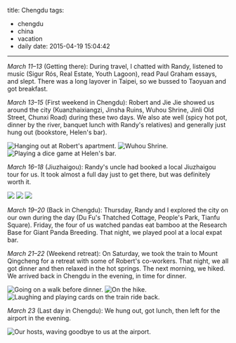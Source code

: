 title: Chengdu
tags:
  - chengdu
  - china
  - vacation
  - daily
date: 2015-04-19 15:04:42
---

*March 11–13* (Getting there): During travel, I chatted with Randy, listened to music (Sigur Rós, Real Estate, Youth Lagoon), read Paul Graham essays, and slept. There was a long layover in Taipei, so we bussed to Taoyuan and got breakfast.

*March 13–15* (First weekend in Chengdu): Robert and Jie Jie showed us around the city (Kuanzhaixiangzi, Jinsha Ruins, Wuhou Shrine, Jinli Old Street, Chunxi Road) during these two days. We also ate well (spicy hot pot, dinner by the river, banquet lunch with Randy's relatives) and generally just hung out (bookstore, Helen's bar).

![Hanging out at Robert's apartment.](https://dl.dropbox.com/u/4291520/journal-images/chengdu-1-1.jpg)
![Wuhou Shrine.](https://dl.dropbox.com/u/4291520/journal-images/chengdu-1-2.jpg)
![Playing a dice game at Helen's bar.](https://dl.dropbox.com/u/4291520/journal-images/chengdu-1-3.jpg)

*March 16–18* (Jiuzhaigou): Randy's uncle had booked a local Jiuzhaigou tour for us. It took almost a full day just to get there, but was definitely worth it.

![](https://dl.dropbox.com/u/4291520/journal-images/chengdu-2-1.jpg)
![](https://dl.dropbox.com/u/4291520/journal-images/chengdu-2-2.jpg)
![](https://dl.dropbox.com/u/4291520/journal-images/chengdu-2-3.jpg)

*March 19–20* (Back in Chengdu): Thursday, Randy and I explored the city on our own during the day (Du Fu's Thatched Cottage, People's Park, Tianfu Square). Friday, the four of us watched pandas eat bamboo at the Research Base for Giant Panda Breeding. That night, we played pool at a local expat bar.

*March 21–22* (Weekend retreat): On Saturday, we took the train to Mount Qingcheng for a retreat with some of Robert's co-workers. That night, we all got dinner and then relaxed in the hot springs. The next morning, we hiked. We arrived back in Chengdu in the evening, in time for dinner.

![Going on a walk before dinner.](https://dl.dropbox.com/u/4291520/journal-images/chengdu-4-1.jpg)
![On the hike.](https://dl.dropbox.com/u/4291520/journal-images/chengdu-4-2.jpg)
![Laughing and playing cards on the train ride back.](https://dl.dropbox.com/u/4291520/journal-images/chengdu-4-3.jpg)

*March 23* (Last day in Chengdu): We hung out, got lunch, then left for the airport in the evening.

![Our hosts, waving goodbye to us at the airport.](https://dl.dropbox.com/u/4291520/journal-images/chengdu-5-1.jpg)
